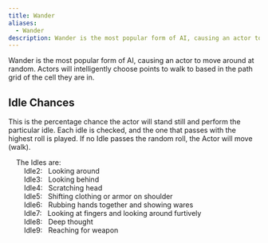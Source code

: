 ```yaml
---
title: Wander
aliases:
  - Wander
description: Wander is the most popular form of AI, causing an actor to move around at random.
---
```

Wander is the most popular form of AI, causing an actor to move around at random. Actors will intelligently choose points to walk to based in the path grid of the cell they are in.

## Idle Chances  
This is the percentage chance the actor will stand still and perform the particular idle. Each idle is checked, and the one that passes with the highest roll is played. If no Idle passes the random roll, the Actor will move (walk).

&nbsp; &nbsp; The Idles are:  
&nbsp; &nbsp; &nbsp; &nbsp; Idle2: &nbsp; Looking around  
&nbsp; &nbsp; &nbsp; &nbsp; Idle3: &nbsp; Looking behind  
&nbsp; &nbsp; &nbsp; &nbsp; Idle4: &nbsp; Scratching head  
&nbsp; &nbsp; &nbsp; &nbsp; Idle5: &nbsp; Shifting clothing or armor on shoulder  
&nbsp; &nbsp; &nbsp; &nbsp; Idle6: &nbsp; Rubbing hands together and showing wares  
&nbsp; &nbsp; &nbsp; &nbsp; Idle7: &nbsp; Looking at fingers and looking around furtively  
&nbsp; &nbsp; &nbsp; &nbsp; Idle8: &nbsp; Deep thought  
&nbsp; &nbsp; &nbsp; &nbsp; Idle9: &nbsp; Reaching for weapon  

